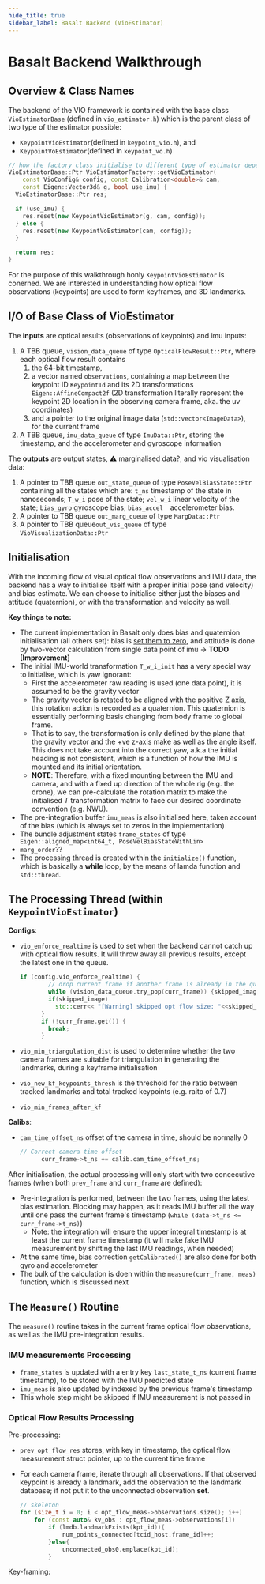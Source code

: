 ```yaml
---
hide_title: true
sidebar_label: Basalt Backend (VioEstimator)
---
```


# Basalt Backend Walkthrough

## Overview & Class Names

The backend of the VIO framework is contained with the base class `VioEstimatorBase` (defined in `vio_estimator.h`) which is the parent class of two type of the estimator possible:

- `KeypointVioEstimator`(defined in `keypoint_vio.h`), and
- `KeypointVoEstimator`(defined in `keypoint_vo.h`)



``` cpp
// how the factory class initialise to different type of estimator depends on use_imu variable
VioEstimatorBase::Ptr VioEstimatorFactory::getVioEstimator(
    const VioConfig& config, const Calibration<double>& cam,
    const Eigen::Vector3d& g, bool use_imu) {
  VioEstimatorBase::Ptr res;

  if (use_imu) {
    res.reset(new KeypointVioEstimator(g, cam, config));
  } else {
    res.reset(new KeypointVoEstimator(cam, config));
  }

  return res;
}
```

For the purpose of this walkthrough honly `KeypointVioEstimator` is conerned. We are interested in understanding how optical flow observations (keypoints) are used to form keyframes, and 3D landmarks.

## I/O of Base Class of VioEstimator

The **inputs** are optical results (observations of keypoints) and imu inputs:

1. A TBB queue, `vision_data_queue` of type `OpticalFlowResult::Ptr`, where each optical flow result contains 
   1. the 64-bit timestamp,
   2. a vector named `observations`, containing a map between the keypoint ID `KeypointId`  and its 2D transformations `Eigen::AffineCompact2f` (2D transformation literally represent the keypoint 2D location in the observing camera frame, aka. the uv coordinates)
   3. and a pointer to the original image data (`std::vector<ImageData>`), for the current frame
2. A TBB queue, `imu_data_queue` of type `ImuData::Ptr`, storing the timestamp, and the accelerometer and gyroscope information

The **outputs** are output states, ⚠️ marginalised data?, and vio visualisation data:

1. A pointer to TBB queue `out_state_queue` of type `PoseVelBiasState::Ptr` containing all the states which are: `t_ns` timestamp of the state in nanoseconds; `T_w_i` pose of the state; `vel_w_i` linear velocity of the state; `bias_gyro` gyroscope bias; `bias_accel  `accelerometer bias.
2. A pointer to TBB queue `out_marg_queue` of type `MargData::Ptr`
3. A pointer to TBB queue`out_vis_queue` of type `VioVisualizationData::Ptr`



## Initialisation

With the incoming flow of visual optical flow observations and IMU data, the backend has a way to initialise itself with a proper initial pose (and velocity) and bias estimate. We can choose to initialise either just the biases and attitude (quaternion), or with the transformation and velocity as well.

**Key things to note:**

- The current implementation in Basalt only does bias and quaternion initialisation (all others set): bias is <u>set them to zero</u>, and attitude is done by two-vector calculation from single data point of imu -> **TODO [Improvement]**
- The initial IMU-world transformation `T_w_i_init` has a very special way to initialise, which is yaw ignorant:
  - First the accelerometer raw reading is used (one data point), it is assumed to be the gravity vector
  - The gravity vector is rotated to be aligned with the positive Z axis, this rotation action is recorded as a quaternion. This quaternion is essentially performing basis changing from body frame to global frame.
  - That is to say, the transformation is only defined by the plane that the gravity vector and the +ve z-axis make as well as the angle itself. This does not take account into the correct yaw, a.k.a the initial heading is not consistent, which is a function of how the IMU is mounted and its initial orientation.
  - **NOTE**: Therefore, with a fixed mounting between the IMU and camera, and with a fixed up direction of the whole rig (e.g. the drone), we can pre-calculate the rotation matrix to make the initialised $T$ transformation matrix to face our desired coordinate convention (e.g. NWU).
- The pre-integration buffer `imu_meas` is also initialised here, taken account of the bias (which is always set to zeros in the implementation)
- The bundle adjustment states `frame_states` of type ` Eigen::aligned_map<int64_t, PoseVelBiasStateWithLin>`
- `marg_order`??
- The processing thread is created within the `initialize()` function, which is basically a **while** loop, by the means of lamda function and `std::thread`.



## The Processing Thread (within `KeypointVioEstimator`)

**Configs**:

- `vio_enforce_realtime` is used to set when the backend cannot catch up with optical flow results. It will throw away all previous results, except the latest one in the queue.

  ``` cpp
  if (config.vio_enforce_realtime) {
          // drop current frame if another frame is already in the queue.
          while (vision_data_queue.try_pop(curr_frame)) {skipped_image++;}
          if(skipped_image)
            std::cerr<< "[Warning] skipped opt flow size: "<<skipped_image<<std::endl;
        }
        if (!curr_frame.get()) {
          break;
        }
  ```

  

- `vio_min_triangulation_dist` is used to determine whether the two camera frames are suitable for triangulation in generating the landmarks, during a keyframe initialisation

- `vio_new_kf_keypoints_thresh` is the threshold for the ratio between tracked landmarks and total tracked keypoints (e.g. raito of 0.7)

- `vio_min_frames_after_kf` 

**Calibs**:

- `cam_time_offset_ns` offset of the camera in time, should be normally 0

  ``` cpp
  // Correct camera time offset
        curr_frame->t_ns += calib.cam_time_offset_ns;
  ```

After initialisation, the actual processing will only start with two concecutive frames (when both `prev_frame` and `curr_frame` are defined):

- Pre-integration is performed, between the two frames, using the latest bias estimation. Blocking may happen, as it reads IMU buffer all the way until one pass the current frame's timestamp (`while (data->t_ns <= curr_frame->t_ns)`)
  - Note: the integration will ensure the upper integral timestamp is at least the current frame timestamp (it will make fake IMU measurement by shifting the last IMU readings, when needed)
- At the same time, bias correction `getCalibrated()` are also done for both gyro and accelerometer
- The bulk of the calculation is doen within the `measure(curr_frame, meas)` function, which is discussed next

## The `Measure()` Routine

The `measure()` routine takes in the current frame optical flow observations, as well as the IMU pre-integration results.



### IMU measurements Processing

- `frame_states` is updated with a entry key `last_state_t_ns` (current frame timestamp), to be stored with the IMU predicted state
- `imu_meas` is also updated by indexed by the previous frame's timestamp
- This whole step might be skipped if IMU measurement is not passed in

### Optical Flow Results Processing

Pre-processing:

- `prev_opt_flow_res` stores, with key in timestamp, the optical flow measurement struct pointer, up to the current time frame

- For each camera frame, iterate through all observations. If that observed keypoint is already a landmark, add the observation to the landmark database; if not put it to the unconnected observation **set**.

  ``` cpp
  // skeleton
  for (size_t i = 0; i < opt_flow_meas->observations.size(); i++)
      for (const auto& kv_obs : opt_flow_meas->observations[i])
          if (lmdb.landmarkExists(kpt_id)){
              num_points_connected[tcid_host.frame_id]++;
          }else{
              unconnected_obs0.emplace(kpt_id);
          }
  ```

Key-framing:



